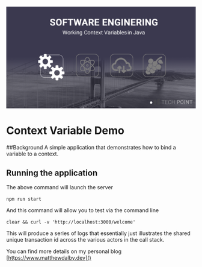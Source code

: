 
![Project banner](./images/working-with-context-variables-java.png)

# Context Variable Demo


##Background
A simple application that demonstrates how to bind a variable to a context.



## Running the application



The above command will launch the server

```
npm run start
```

And this command will allow you to test via the command line

```
clear && curl -v 'http://localhost:3000/welcome'
```
This will produce a series of logs that essentially just illustrates the shared unique transaction id across the various actors in the call stack.


You can find more details on my personal blog [https://www.matthewdalby.dev]()